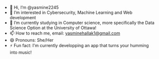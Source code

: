 - 👋 Hi, I’m @yasmine2245
- 👀 I’m interested in Cybersecurity, Machine Learning and Web development
- 🌱 I’m currently studying in Computer science, more specifically the Data Science Option at the University of Ottawa!
- 📫 How to reach me, email: yasminehallak1@gmail.com
- 😄 Pronouns: She/Her
- ⚡ Fun fact: I'm currently developping an app that turns your humming into music!

<!---
yasmine2245/yasmine2245 is a ✨ special ✨ repository because its `README.md` (this file) appears on your GitHub profile.
You can click the Preview link to take a look at your changes.
--->
